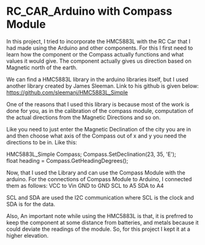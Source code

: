 # RC_CAR_Arduino with Compass Module

In this project, I tried to incorporate the HMC5883L with the RC Car that I had made using the Arduino and other components. For this I first need to learn how the component or the Compass actually functions and what values it would give. The component actually gives us direction based on Magnetic north of the earth.

We can find a HMC5883L library in the arduino libraries itself, but I used another library created by James Sleeman. Link to his github is given below:
https://github.com/sleemanj/HMC5883L_Simple

One of the reasons that I used this library is because most of the work is done for you, as in the calibration of the compass module, computation of the actual directions from the Magnetic Directions and so on.

Like you need to just enter the Magnetic Declination of the city you are in and then choose what axis of the Compass out of x and y you need the directions to be in. Like this:

HMC5883L_Simple Compass;
Compass.SetDeclination(23, 35, 'E');  
float heading = Compass.GetHeadingDegrees();

Now, that I used the Library and can use the Compass Module with the arduino. For the connections of Compass Module to Arduino, I connected them as follows:
VCC to Vin
GND to GND
SCL to A5
SDA to A4

SCL and SDA are used the I2C communication where SCL is the clock and SDA is for the data.

Also, An important note while using the HMC5883L is that, it is prefrred to keep the component at some distance from batteries, and metals because it could deviate the readings of the module. So, for this project I kept it at a higher elevation.
